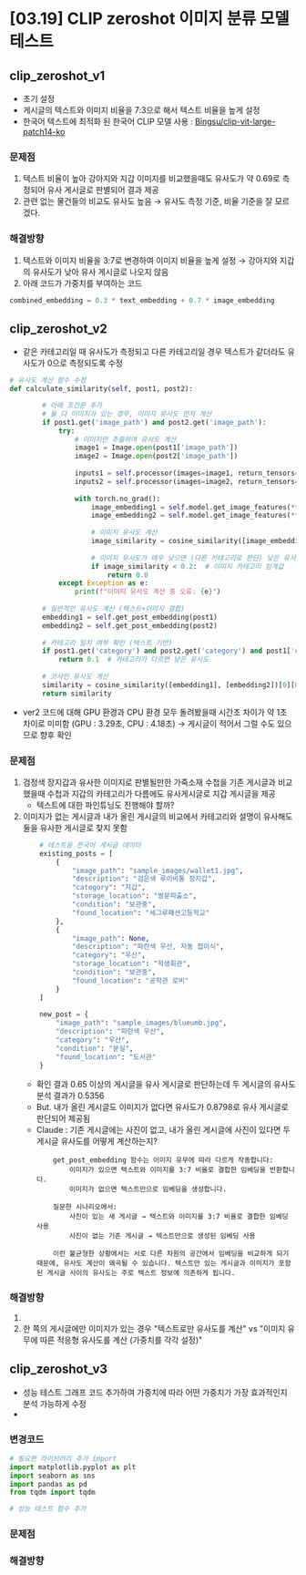 # [03.19] CLIP zeroshot 이미지 분류 모델 테스트

## clip_zeroshot_v1
- 초기 설정
- 게시글의 텍스트와 이미지 비율을 7:3으로 해서 텍스트 비율을 높게 설정
- 한국어 텍스트에 최적화 된 한국어 CLIP 모델 사용 : [Bingsu/clip-vit-large-patch14-ko](https://huggingface.co/Bingsu/clip-vit-large-patch14-ko)

### 문제점
1. 텍스트 비율이 높아 강아지와 지갑 이미지를 비교했을때도 유사도가 약 0.69로 측정되어 유사 게시글로 판별되어 결과 제공
2. 관련 없는 물건들의 비교도 유사도 높음 → 유사도 측정 기준, 비율 기준을 잘 모르겠다.

### 해결방향
1. 텍스트와 이미지 비율을 3:7로 변경하여 이미지 비율을 높게 설정 → 강아지와 지갑의 유사도가 낮아 유사 게시글로 나오지 않음
2. 아래 코드가 가중치를 부여하는 코드
```python
combined_embedding = 0.3 * text_embedding + 0.7 * image_embedding
```

## clip_zeroshot_v2
- 같은 카테고리일 때 유사도가 측정되고 다른 카테고리일 경우 텍스트가 같더라도 유사도가 0으로 측정되도록 수정
```python
# 유사도 계산 함수 수정
def calculate_similarity(self, post1, post2):

        # 아래 조건문 추가
        # 둘 다 이미지가 있는 경우, 이미지 유사도 먼저 계산
        if post1.get('image_path') and post2.get('image_path'):
            try:
                # 이미지만 추출하여 유사도 계산
                image1 = Image.open(post1['image_path'])
                image2 = Image.open(post2['image_path'])
                
                inputs1 = self.processor(images=image1, return_tensors="pt").to(self.device)
                inputs2 = self.processor(images=image2, return_tensors="pt").to(self.device)
                
                with torch.no_grad():
                    image_embedding1 = self.model.get_image_features(**inputs1).cpu().numpy()[0]
                    image_embedding2 = self.model.get_image_features(**inputs2).cpu().numpy()[0]
                    
                    # 이미지 유사도 계산
                    image_similarity = cosine_similarity([image_embedding1], [image_embedding2])[0][0]
                    
                    # 이미지 유사도가 매우 낮으면 (다른 카테고리로 판단) 낮은 유사도 반환
                    if image_similarity < 0.2:  # 이미지 카테고리 임계값
                        return 0.0
            except Exception as e:
                print(f"이미지 유사도 계산 중 오류: {e}")
        
        # 일반적인 유사도 계산 (텍스트+이미지 결합)
        embedding1 = self.get_post_embedding(post1)
        embedding2 = self.get_post_embedding(post2)
        
        # 카테고리 일치 여부 확인 (텍스트 기반)
        if post1.get('category') and post2.get('category') and post1['category'] != post2['category']:
            return 0.1  # 카테고리가 다르면 낮은 유사도
        
        # 코사인 유사도 계산
        similarity = cosine_similarity([embedding1], [embedding2])[0][0]
        return similarity
```
- ver2 코드에 대해 GPU 환경과 CPU 환경 모두 돌려봤을때 시간초 차이가 약 1초 차이로 미미함 (GPU : 3.29초, CPU : 4.18초) → 게시글이 적어서 그럴 수도 있으므로 향후 확인

### 문제점
1. 검정색 장지갑과 유사한 이미지로 판별될만한 가죽소재 수첩을 기존 게시글과 비교했을때 수첩과 지갑의 카테고리가 다름에도 유사게시글로 지갑 게시글을 제공
    - 텍스트에 대한 파인튜닝도 진행해야 할까?
2. 이미지가 없는 게시글과 내가 올린 게시글의 비교에서 카테고리와 설명이 유사해도 둘을 유사한 게시글로 찾지 못함
    ```python
        # 테스트용 한국어 게시글 데이터
        existing_posts = [
            {
                "image_path": "sample_images/wallet1.jpg",
                "description": "검은색 루이비통 장지갑",
                "category": "지갑",
                "storage_location": "쌍문파출소",
                "condition": "보관중",
                "found_location": "세그루패션고등학교"
            },
            {
                "image_path": None,
                "description": "파란색 우산, 자동 접이식",
                "category": "우산",
                "storage_location": "학생회관",
                "condition": "보관중",
                "found_location": "공학관 로비"
            }
        ]
        
        new_post = {
            "image_path": "sample_images/blueumb.jpg",
            "description": "파란색 우산",
            "category": "우산",
            "condition": "분실",
            "found_location": "도서관"
        }
    ```
    - 확인 결과 0.65 이상의 게시글을 유사 게시글로 판단하는데 두 게시글의 유사도 분석 결과가 0.5356
    - But. 내가 올린 게시글도 이미지가 없다면 유사도가 0.8798로 유사 게시글로 판단되어 제공됨
    - Claude : 기존 게시글에는 사진이 없고, 내가 올린 게시글에 사진이 있다면 두 게시글 유사도를 어떻게 계산하는지?
        ```
            get_post_embedding 함수는 이미지 유무에 따라 다르게 작동합니다:
                이미지가 있으면 텍스트와 이미지를 3:7 비율로 결합한 임베딩을 반환합니다.
                이미지가 없으면 텍스트만으로 임베딩을 생성합니다.

            질문한 시나리오에서:
                사진이 있는 새 게시글 → 텍스트와 이미지를 3:7 비율로 결합한 임베딩 사용
                사진이 없는 기존 게시글 → 텍스트만으로 생성된 임베딩 사용

            이런 불균형한 상황에서는 서로 다른 차원의 공간에서 임베딩을 비교하게 되기 때문에, 유사도 계산이 왜곡될 수 있습니다. 텍스트만 있는 게시글과 이미지가 포함된 게시글 사이의 유사도는 주로 텍스트 정보에 의존하게 됩니다.
        ```
### 해결방향
1. 
2. 한 쪽의 게시글에만 이미지가 있는 경우 "텍스트로만 유사도를 계산" vs "이미지 유무에 따른 적응형 유사도를 계산 (가중치를 각각 설정)"

## clip_zeroshot_v3
- 성능 테스트 그래프 코드 추가하여 가중치에 따라 어떤 가중치가 가장 효과적인지 분석 가능하게 수정
- 

### 변경코드
```python
# 필요한 라이브러리 추가 import
import matplotlib.pyplot as plt
import seaborn as sns
import pandas as pd
from tqdm import tqdm

# 성능 테스트 함수 추가
```

### 문제점


### 해결방향